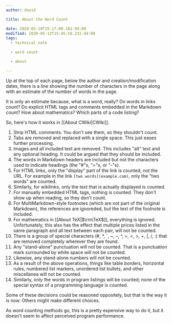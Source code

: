 ```yaml
---
author: david

title: About the Word Count

date: 2020-05-10T15:17:00.182-04:00
modified: 2020-05-13T15:45:50.231-04:00
tags:
  - technical note

  - word count

  - about

---
```


Up at the top of each page, below the author and creation/modification dates, there is a line showing the number of characters in the page along with an estimate of the number of words in the page.

It is only an estimate because, what is a word, really? Do words in links count? Do explicit HTML tags and comments embedded in the Markdown count? How about mathematics? Which parts of a code listing?

So, here's how it works in [[About CWiki|CWiki]].

1. Strip HTML comments. You don't see them, so they shouldn't count.
2. Tabs are removed and replaced with a single space. This just eases further processing.
3. Images and all included text are removed. This includes "alt" text and any optional heading. It could be argued that they should be included.
4. The words in Markdown headers are included but not the characters used to indicate headings (the "#"s, "="s, or "-"s).
5. For HTML links, only the "display" part of the link is counted, not the URL. For example in the link `[two words](example.com)`, only the "two words" are counted.
6. Similarly, for wikilinks, only the text that is actually displayed is counted.
7. For manually embedded HTML tags, nothing is counted. They don't show up when reading, so they don't count.
8. For MultiMarkdown-style footnotes (which are not part of the original Markdown), the references are ignoreded, but the text of the footnote is included.
9. For mathematics in [[About TeX|$\rm\TeX$]], everything is ignored. Unfortunately, this also has the effect that multiple prices listed in the same paragraph and all text between each pair, will not be counted.
10. There is a group of special characters (#, *, `, ~, –, ^, =, <, >, +, |, /, :) that are removed completely wherever they are found.
11. Any "stand-alone" punctuation will not be counted. That is a punctuation mark surrounded by white space will not be counted.
12. Likewise, any stand-alone numbers will not be counted.
13. As a result of the above operations, things like table borders, horizontal rules, numbered list markers, unordered list bullets, and other miscellanea will not be counted.
14. Similarly, only the words in program listings will be counted; none of the special syntax of a programming language is counted.

Some of these decisions could be reasoned oppositely, but that is the way it is now. Others might make different choices.

As word counting methods go, this is a pretty expensive way to do it, but it doesn't seem to affect perceived program performance.